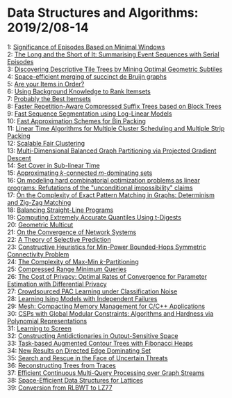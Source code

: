 # Data Structures and Algorithms: 2019/2/08-14  
1: [Significance of Episodes Based on Minimal Windows](https://doi.org/10.48550/arXiv.1902.02755)  
2: [The Long and the Short of It: Summarising Event Sequences with Serial  Episodes](https://doi.org/10.48550/arXiv.1902.02834)  
3: [Discovering Descriptive Tile Trees by Mining Optimal Geometric Subtiles](https://doi.org/10.48550/arXiv.1902.02861)  
4: [Space-efficient merging of succinct de Bruijn graphs](https://doi.org/10.48550/arXiv.1902.02889)  
5: [Are your Items in Order?](https://doi.org/10.48550/arXiv.1902.02921)  
6: [Using Background Knowledge to Rank Itemsets](https://doi.org/10.48550/arXiv.1902.03102)  
7: [Probably the Best Itemsets](https://doi.org/10.48550/arXiv.1902.03297)  
8: [Faster Repetition-Aware Compressed Suffix Trees based on Block Trees](https://doi.org/10.48550/arXiv.1902.03274)  
9: [Fast Sequence Segmentation using Log-Linear Models](https://doi.org/10.48550/arXiv.1902.03285)  
10: [Fast Approximation Schemes for Bin Packing](https://doi.org/10.48550/arXiv.1902.03422)  
11: [Linear Time Algorithms for Multiple Cluster Scheduling and Multiple  Strip Packing](https://doi.org/10.48550/arXiv.1902.03428)  
12: [Scalable Fair Clustering](https://doi.org/10.48550/arXiv.1902.03519)  
13: [Multi-Dimensional Balanced Graph Partitioning via Projected Gradient  Descent](https://doi.org/10.48550/arXiv.1902.03522)  
14: [Set Cover in Sub-linear Time](https://doi.org/10.48550/arXiv.1902.03534)  
15: [Approximating $k$-connected $m$-dominating sets](https://doi.org/10.48550/arXiv.1902.03548)  
16: [On modeling hard combinatorial optimization problems as linear programs:  Refutations of the "unconditional impossibility" claims](https://doi.org/10.48550/arXiv.1902.03549)  
17: [On the Complexity of Exact Pattern Matching in Graphs: Determinism and  Zig-Zag Matching](https://doi.org/10.48550/arXiv.1902.03560)  
18: [Balancing Straight-Line Programs](https://doi.org/10.48550/arXiv.1902.03568)  
19: [Computing Extremely Accurate Quantiles Using t-Digests](https://doi.org/10.48550/arXiv.1902.04023)  
20: [Geometric Multicut](https://doi.org/10.48550/arXiv.1902.04045)  
21: [On the Convergence of Network Systems](https://doi.org/10.48550/arXiv.1902.04121)  
22: [A Theory of Selective Prediction](https://doi.org/10.48550/arXiv.1902.04256)  
23: [Constructive Heuristics for Min-Power Bounded-Hops Symmetric  Connectivity Problem](https://doi.org/10.48550/arXiv.1902.06796)  
24: [The Complexity of Max-Min $k$-Partitioning](https://doi.org/10.48550/arXiv.1902.06812)  
25: [Compressed Range Minimum Queries](https://doi.org/10.48550/arXiv.1902.04427)  
26: [The Cost of Privacy: Optimal Rates of Convergence for Parameter  Estimation with Differential Privacy](https://doi.org/10.48550/arXiv.1902.04495)  
27: [Crowdsourced PAC Learning under Classification Noise](https://doi.org/10.48550/arXiv.1902.04629)  
28: [Learning Ising Models with Independent Failures](https://doi.org/10.48550/arXiv.1902.04728)  
29: [Mesh: Compacting Memory Management for C/C++ Applications](https://doi.org/10.48550/arXiv.1902.04738)  
30: [CSPs with Global Modular Constraints: Algorithms and Hardness via  Polynomial Representations](https://doi.org/10.48550/arXiv.1902.04740)  
31: [Learning to Screen](https://doi.org/10.48550/arXiv.1902.04741)  
32: [Constructing Antidictionaries in Output-Sensitive Space](https://doi.org/10.48550/arXiv.1902.04785)  
33: [Task-based Augmented Contour Trees with Fibonacci Heaps](https://doi.org/10.48550/arXiv.1902.04805)  
34: [New Results on Directed Edge Dominating Set](https://doi.org/10.48550/arXiv.1902.04919)  
35: [Search and Rescue in the Face of Uncertain Threats](https://doi.org/10.48550/arXiv.1902.05432)  
36: [Reconstructing Trees from Traces](https://doi.org/10.48550/arXiv.1902.05101)  
37: [Efficient Continuous Multi-Query Processing over Graph Streams](https://doi.org/10.48550/arXiv.1902.05134)  
38: [Space-Efficient Data Structures for Lattices](https://doi.org/10.48550/arXiv.1902.05166)  
39: [Conversion from RLBWT to LZ77](https://doi.org/10.48550/arXiv.1902.05224)  